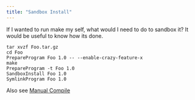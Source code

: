```yaml
---
title: "Sandbox Install"
---
```


If I wanted to run make my self, what would I need to do to sandbox it? It would
be useful to know how its done.

```fish
tar xvzf Foo.tar.gz
cd Foo
PrepareProgram Foo 1.0 -- --enable-crazy-feature-x
make
PrepareProgram -t Foo 1.0
SandboxInstall Foo 1.0
SymlinkProgram Foo 1.0
```

Also see [Manual Compile](/Howtos/Manual-Compile/)
